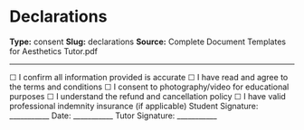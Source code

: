 # Declarations

**Type:** consent
**Slug:** declarations
**Source:** Complete Document Templates for Aesthetics Tutor.pdf

---

☐ I confirm all information provided is accurate
☐ I have read and agree to the terms and conditions
☐ I consent to photography/video for educational purposes
☐ I understand the refund and cancellation policy
☐ I have valid professional indemnity insurance (if applicable)
Student Signature: ___________ Date: ___________ Tutor Signature: ___________